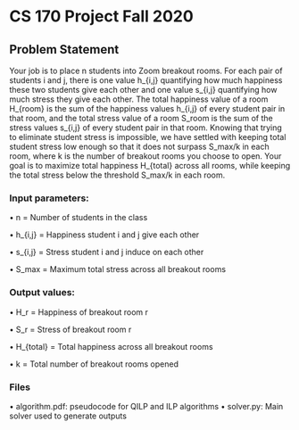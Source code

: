 # CS 170 Project Fall 2020

## Problem Statement

Your job is to place n students into Zoom breakout rooms. For each pair of students i and j, there is one value h_{i,j} quantifying how much happiness these two students give each other and one value s_{i,j} quantifying how much stress they give each other. The total happiness value of a room H_{room} is the sum of the happiness values h_{i,j} of every student pair in that room, and the total stress value of a room S_room is the sum of the stress values s_{i,j}  of every student pair in that room. Knowing that trying to eliminate student stress is impossible, we have settled with keeping total student stress low enough so that it does not surpass S_max/k in each room, where k is the number of breakout rooms you choose to open. Your goal is to maximize total happiness H_{total} across all rooms, while keeping the total stress below the threshold S_max/k in each room.

### Input parameters:
• n = Number of students in the class 

• h_{i,j} = Happiness student i and j give each other 

• s_{i,j} = Stress student i and j induce on each other
 
• S_max = Maximum total stress across all breakout rooms 



### Output values:
• H_r = Happiness of breakout room r 

• S_r = Stress of breakout room r 

• H_{total} = Total happiness across all breakout rooms 

• k = Total number of breakout rooms opened 


### Files 
• algorithm.pdf: pseudocode for QILP and ILP algorithms
• solver.py: Main solver used to generate outputs 